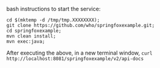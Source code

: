 bash instructions to start the service:

```
cd $(mktemp -d /tmp/tmp.XXXXXXXX);
git clone https://github.com/who/springfoxexample.git;
cd springfoxexample;
mvn clean install;
mvn exec:java;
```

After executing the above, in a new terminal window, `curl http://localhost:8081/springfoxexample/v2/api-docs`



